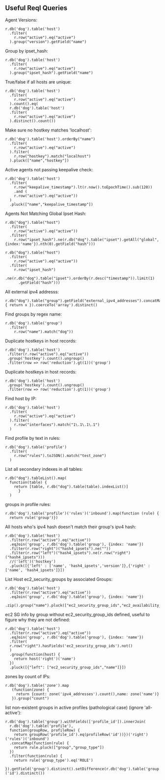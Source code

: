 Useful Reql Queries
-----

Agent Versions:
```
r.db('dog').table('host')
  .filter( 
    r.row("active").eq("active")
  ).group("version").getField("name")
```

Group by ipset_hash:
```
r.db('dog').table('host')
  .filter( 
    r.row("active").eq("active")
  ).group("ipset_hash").getField("name")
```

True/false if all hosts are unique:
```
r.db('dog').table('host')
  .filter( 
    r.row("active").eq("active")
  ).count().eq(
  r.db('dog').table('host')
  .filter( 
    r.row("active").eq("active")
  ).distinct().count())
```

Make sure no hostkey matches 'localhost':
```
r.db('dog').table('host').orderBy("name")
  .filter( 
    r.row("active").eq("active")
  ).filter(
    r.row("hostkey").match("localhost")
  ).pluck(["name","hostkey"])
```

Active agents not passing keepalive check:
```
r.db('dog').table('host')
  .filter(
    r.row("keepalive_timestamp").lt(r.now().toEpochTime().sub(120)) 
    .and ( 
    r.row("active").eq("active"))
  )
  .pluck(["name","keepalive_timestamp"])
```

Agents Not Matching Global Ipset Hash:
```
r.db("dog").table("host")
  .filter(
    r.row("active").eq("active"))
  .filter( 
    r.row("ipset_hash").ne(r.db("dog").table("ipset").getAll("global",{index:'name'}).nth(0).getField("hash")))
```
```
r.db("dog").table("host")
  .filter(
    r.row("active").eq("active"))
  .filter( 
    r.row("ipset_hash")
    .ne(r.db("dog").table("ipset").orderBy(r.desc("timestamp")).limit(1)
      .getField("hash")))
```
All external ipv4 addresss:
```
r.db("dog").table("group").getField("external_ipv4_addresses").concatMap(function(x) { return x }).coerceTo('array').distinct()
```
Find groups by regex name:
```
r.db('dog').table('group')
  .filter( 
    r.row("name").match("dog"))
```
Duplicate hostkeys in host records:
```
r.db('dog').table('host')
 .filter(r.row("active").eq("active"))
 .group('hostkey').count().ungroup()
 .filter(row => row('reduction').gt(1))('group')
```
Duplicate hostkeys in host records:
```
r.db('dog').table('host')
 .group('hostkey').count().ungroup()
 .filter(row => row('reduction').gt(1))('group')
```
Find host by IP:
```
r.db('dog').table('host')
  .filter( 
    r.row("active").eq("active")
  ).filter(
    r.row("interfaces").match("1\.1\.1\.1")
  )
```
Find profile by text in rules:
```
r.db('dog').table('profile')
  .filter(
    r.row("rules").toJSON().match("test_zone")
  )
```
List all secondary indexes in all tables:
```
r.db("dog").tableList().map(
  function(table) {
  	return [table, r.db("dog").table(table).indexList()]
      }
  )
```

groups in profile rules:
```
r.db('dog').table('profile')('rules')('inbound').map(function (rule) {
  return rule('group')})
  ```

All hosts who's ipv4 hash doesn't match their group's ipv4 hash:
```
r.db('dog').table('host')
  .filter(r.row("active").eq("active"))
  .eqJoin('group', r.db('dog').table('group'), {index: 'name'})
  .filter(r.row("right")("hash4_ipsets").ne(""))
  .filter(r.row("left")("hash4_ipsets").ne(r.row("right")("hash4_ipsets")))
  //('left')('hostkey')
  .pluck([{'left' : ['name', 'hash4_ipsets','version']},{'right' : ['name', 'hash4_ipsets']}])
```

List Host ec2_security_groups by associated Groups:
```
r.db('dog').table('host')
  .filter(r.row("active").eq("active"))
  .eqJoin('group', r.db('dog').table('group'), {index: 'name'})
  .zip().group("name").pluck(["ec2_security_group_ids","ec2_availability_zone"]).distinct()
```

ec2 SG info by group without ec2_security_group_ids defined, useful to figure why they are not defined:
```
r.db('dog').table('host')
  .filter(r.row("active").eq("active"))
  .eqJoin('group', r.db('dog').table('group'), {index: 'name'})
  .filter(
  r.row("right").hasFields('ec2_security_group_ids').not()
  )
  .group(function(host) {
    return host('right')('name')
  })
  .pluck([{"left": ["ec2_security_group_ids","name"]}])
```

zones by count of IPs:
```
r.db('dog').table('zone').map
   (function(zone) {
     return {count: zone('ipv4_addresses').count(),name: zone('name')}
   }).group("count")
```

list non-existent groups in active profiles (pathological case) (ignore 'all-active'):
```
r.db('dog').table('group').withFields(['profile_id']).innerJoin(
  r.db('dog').table('profile'), 
  function(groupRow, profileRow) {
    return groupRow('profile_id').eq(profileRow('id'))})('right')('rules')('inbound')
  .concatMap(function(rule) {
    return rule.pluck(["group","group_type"])
  })
  .filter(function(rule) {
    return rule('group_type').eq('ROLE')
  }).getField('group').distinct().setDifference(r.db('dog').table('group')('id').distinct())
```
